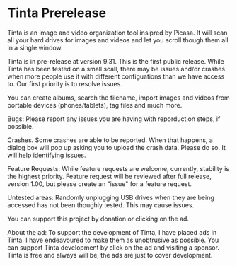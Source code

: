 # Tinta Prerelease
Tinta is an image and video organization tool insipred by Picasa.  It will scan all your hard drives for images and videos and let you scroll though them all in a single window.

Tinta is in pre-release at version 9.31.  This is the first public release.  While Tinta has been tested on a small scall, there may be issues and/or crashes when more people use it with different configuations than we have access to.  Our first priority is to resolve issues.

You can create albums, search the filename, import images and videos from portable devices (phones/tablets), tag files and much more.

Bugs:
  Please report any issues you are having with reporduction steps, if possible.
  
Crashes.
  Some crashes are able to be reported.  When that happens, a dialog box will pop up asking you to upload the crash data.  Please do so.  It will help identifying issues.
  
Feature Requests:
  While feature requests are welcome, currently, stability is the highest priority.  Feature request will be reviewed after full release, version 1.00, but please create an "issue" for a feature request.
  
Untested areas:
  Randomly unplugging USB drives when they are being accessed has not been thoughly tested.  This may cause issues.  

You can support this project by donation or clicking on the ad.

About the ad:
  To support the development of Tinta, I have placed ads in Tinta.  I have endeavoured to make them as unobtrusive as possible.  You can support Tinta development by click on the ad and visiting a sponsor.  Tinta is free and always will be, the ads are just to cover development.
  





  
